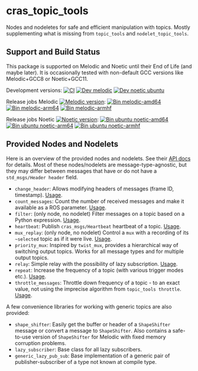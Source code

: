 # cras\_topic\_tools

Nodes and nodeletes for safe and efficient manipulation with topics.
Mostly supplementing what is missing from `topic_tools` and `nodelet_topic_tools`.

## Support and Build Status

This package is supported on Melodic and Noetic until their End of Life (and maybe later). It is occasionally tested with non-default GCC versions like Melodic+GCC8 or Noetic+GCC11.

Development versions: [![CI](https://github.com/ctu-vras/ros-utils/actions/workflows/ci.yaml/badge.svg)](https://github.com/ctu-vras/ros-utils/actions/workflows/ci.yaml)
[![Dev melodic](https://build.ros.org/job/Mdev__cras_ros_utils__ubuntu_bionic_amd64/badge/icon?subject=melodic+ubuntu)](https://build.ros.org/job/Mdev__cras_ros_utils__ubuntu_bionic_amd64/)
[![Dev noetic ubuntu](https://build.ros.org/job/Ndev__cras_ros_utils__ubuntu_focal_amd64/badge/icon?subject=noetic+ubuntu)](https://build.ros.org/job/Ndev__cras_ros_utils__ubuntu_focal_amd64/)

Release jobs Melodic
[![Melodic version](https://img.shields.io/ros/v/melodic/cras_ros_utils)](http://packages.ros.org/ros/ubuntu/pool/main/r/ros-melodic-cras-cpp-common/):
[![Bin melodic-amd64](https://build.ros.org/job/Mbin_uB64__cras_topic_tools__ubuntu_bionic_amd64__binary/badge/icon?subject=bionic+amd64)](https://build.ros.org/job/Mbin_uB64__cras_topic_tools__ubuntu_bionic_amd64__binary/)
[![Bin melodic-arm64](https://build.ros.org/job/Mbin_ubv8_uBv8__cras_topic_tools__ubuntu_bionic_arm64__binary/badge/icon?subject=bionic+arm64)](https://build.ros.org/job/Mbin_ubv8_uBv8__cras_topic_tools__ubuntu_bionic_arm64__binary/)
[![Bin melodic-armhf](https://build.ros.org/job/Mbin_ubhf_uBhf__cras_topic_tools__ubuntu_bionic_armhf__binary/badge/icon?subject=bionic+armhf)](https://build.ros.org/job/Mbin_ubhf_uBhf__cras_topic_tools__ubuntu_bionic_armhf__binary/)

Release jobs Noetic
[![Noetic version](https://img.shields.io/ros/v/noetic/cras_ros_utils)](http://packages.ros.org/ros/ubuntu/pool/main/r/ros-noetic-cras-cpp-common/):
[![Bin ubuntu noetic-amd64](https://build.ros.org/job/Nbin_uF64__cras_topic_tools__ubuntu_focal_amd64__binary/badge/icon?subject=focal+amd64)](https://build.ros.org/job/Nbin_uF64__cras_topic_tools__ubuntu_focal_amd64__binary/)
[![Bin ubuntu noetic-arm64](https://build.ros.org/job/Nbin_ufv8_uFv8__cras_topic_tools__ubuntu_focal_arm64__binary/badge/icon?subject=focal+arm64)](https://build.ros.org/job/Nbin_ufv8_uFv8__cras_topic_tools__ubuntu_focal_arm64__binary/)
[![Bin ubuntu noetic-armhf](https://build.ros.org/job/Nbin_ufhf_uFhf__cras_topic_tools__ubuntu_focal_armhf__binary/badge/icon?subject=focal+armhf)](https://build.ros.org/job/Nbin_ufhf_uFhf__cras_topic_tools__ubuntu_focal_armhf__binary/)

## Provided Nodes and Nodelets

Here is an overview of the provided nodes and nodelets. See their [API docs](https://docs.ros.org/en/api/cras_topic_tools/html/) for details.
Most of these nodes/nodelets are message-type-agnostic, but they may differ between messages that have or do not have a `std_msgs/Header header` field.

- `change_header`: Allows modifying headers of messages (frame ID, timestamp). [Usage](https://docs.ros.org/en/latest/api/cras_topic_tools/html/classcras_1_1ChangeHeaderNodelet.html#details).
- `count_messages`: Count the number of received messages and make it available as a ROS parameter. [Usage](https://docs.ros.org/en/latest/api/cras_topic_tools/html/classcras_1_1CountMessagesNodelet.html#details).
- `filter`: (only node, no nodelet) Filter messages on a topic based on a Python expression. [Usage](https://github.com/ctu-vras/ros-utils/blob/master/cras_topic_tools/nodes/filter).
- `heartbeat`: Publish `cras_msgs/Heartbeat` heartbeat of a topic. [Usage](https://docs.ros.org/en/latest/api/cras_topic_tools/html/classcras_1_1HeartbeatNodelet.html#details).
- `mux_replay`: (only node, no nodelet) Control a `mux` with a recording of its `~selected` topic as if it were live. [Usage](https://github.com/ctu-vras/ros-utils/blob/master/cras_topic_tools/nodes/mux_replay).
- `priority_mux`: Inspired by `twist_mux`, provides a hierarchical way of switching output topics. Works for all message types and for multiple output topics.
- `relay`: Simple relay with the possibility of lazy subscription. [Usage](https://docs.ros.org/en/latest/api/cras_topic_tools/html/classcras_1_1RelayNodelet.html#details).
- `repeat`: Increase the frequency of a topic (with various trigger modes etc.). [Usage](https://docs.ros.org/en/latest/api/cras_topic_tools/html/classcras_1_1RepeatMessagesNodelet.html#details).
- `throttle_messages`: Throttle down frequency of a topic - to an exact value, not using the imprecise algorithm from `topic_tools throttle`. [Usage](https://docs.ros.org/en/latest/api/cras_topic_tools/html/classcras_1_1ThrottleMessagesNodelet.html#details).

A few convenience libraries for working with generic topics are also provided:

- `shape_shifter`: Easily get the buffer or header of a `ShapeShifter` message or convert a message to `ShapeShifter`. Also contains a safe-to-use version of `ShapeShifter` for Melodic with fixed memory corruption problems.
- `lazy_subscriber`: Base class for all lazy subscribers.
- `generic_lazy_pub_sub`: Base implementation of a generic pair of publisher-subscriber of a type not known at compile type.